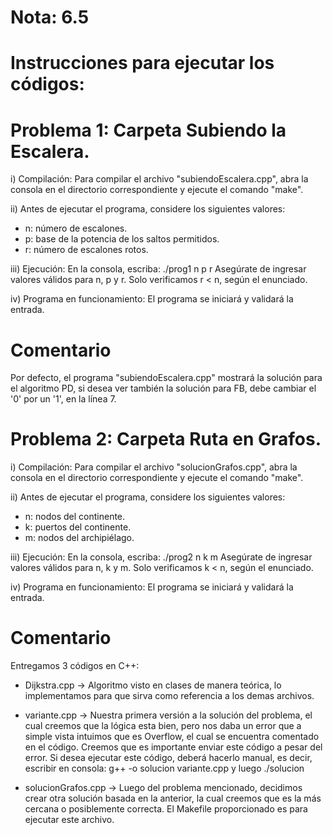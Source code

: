 # Nota: 6.5  

# Instrucciones para ejecutar los códigos:

# Problema 1: Carpeta Subiendo la Escalera.

i) Compilación: Para compilar el archivo "subiendoEscalera.cpp", abra la consola en el directorio correspondiente y ejecute el comando "make".  

ii) Antes de ejecutar el programa, considere los siguientes valores: 
   - n: número de escalones.
   - p: base de la potencia de los saltos permitidos.
   - r: número de escalones rotos.

iii) Ejecución: En la consola, escriba: ./prog1 n p r 
   Asegúrate de ingresar valores válidos para n, p y r. Solo verificamos r < n, según el enunciado.

iv) Programa en funcionamiento: El programa se iniciará y validará la entrada.

# Comentario    
Por defecto, el programa "subiendoEscalera.cpp" mostrará la solución para el algoritmo PD, si desea ver también la solución para FB, debe cambiar el '0' por un '1', en la línea 7. 

# Problema 2: Carpeta Ruta en Grafos.  

i) Compilación: Para compilar el archivo "solucionGrafos.cpp", abra la consola en el directorio correspondiente y ejecute el comando "make".  

ii) Antes de ejecutar el programa, considere los siguientes valores:  
   - n: nodos del continente.
   - k: puertos del continente.
   - m: nodos del archipiélago.

iii) Ejecución: En la consola, escriba: ./prog2 n k m
   Asegúrate de ingresar valores válidos para n, k y m. Solo verificamos k < n, según el enunciado.

iv) Programa en funcionamiento: El programa se iniciará y validará la entrada.

# Comentario
Entregamos 3 códigos en C++:
   - Dijkstra.cpp → Algoritmo visto en clases de manera teórica, lo implementamos para que sirva como referencia a los demas archivos.
   
   - variante.cpp → Nuestra primera versión a la solución del problema, el cual creemos que la lógica esta bien, pero nos daba un error que a simple vista intuimos que es Overflow, el cual se encuentra comentado en el código. Creemos que es importante enviar este código a pesar del error. Si desea ejecutar este código, deberá hacerlo manual, es decir, escribir en consola: g++ -o solucion variante.cpp y luego ./solucion

   - solucionGrafos.cpp → Luego del problema mencionado, decidimos crear otra solución basada en la anterior, la cual creemos que es la más cercana o posiblemente correcta. El Makefile proporcionado es para ejecutar este archivo.  
 
